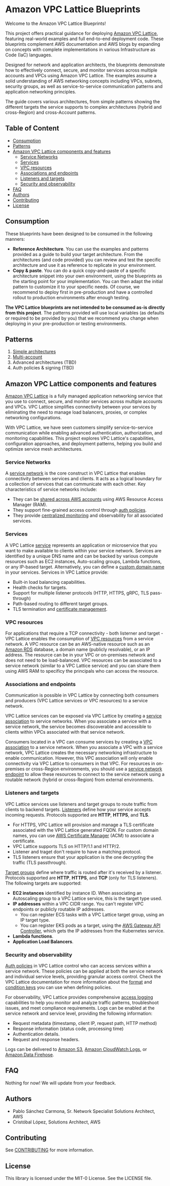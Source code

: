 # Amazon VPC Lattice Blueprints

Welcome to the Amazon VPC Lattice Blueprints!

This project offers practical guidance for deploying [Amazon VPC Lattice](https://aws.amazon.com/vpc/lattice/), featuring real-world examples and full end-to-end deployment code. These blueprints complement AWS documentation and AWS blogs by expanding on concepts with complete implementations in various Infrastructure as Code (IaC) languages.

Designed for network and application architects, the blueprints demonstrate how to effectively connect, secure, and monitor services across multiple accounts and VPCs using Amazon VPC Lattice. The examples assume a solid understanding of AWS networking concepts including VPCs, subnets, security groups, as well as service-to-service communication patterns and application networking principles.

The guide covers various architectures, from simple patterns showing the different targets the service supports to complex architectures (hybrid and cross-Region) and cross-Account patterns.

## Table of Content

- [Consumption](#consumption)
- [Patterns](#patterns)
- [Amazon VPC Lattice components and features](#amazon-vpc-lattice-components-and-features)
  - [Service Networks](#service-networks)
  - [Services](#services)
  - [VPC resources](#vpc-resources)
  - [Associations and endpoints](#associations-and-endpoints)
  - [Listeners and targets](#listeners-and-targets)
  - [Security and observability](#security-and-observability)
- [FAQ](#faq)
- [Authors](#authors)
- [Contributing](#contributing)
- [License](#license)

## Consumption

These blueprints have been designed to be consumed in the following manners:

* **Reference Architecture**. You can use the examples and patterns provided as a guide to build your target architecture. From the architectures (and code provided) you can review and test the specific architecture and use it as reference to replicate in your environment.
* **Copy & paste**. You can do a quick copy-and-paste of a specific architecture snippet into your own environment, using the blueprints as the starting point for your implementation. You can then adapt the initial pattern to customize it to your specific needs. Of course, we recommend to deploy first in pre-production and have a controlled rollout to production environments after enough testing. 

**The VPC Lattice blueprints are not intended to be consumed as-is directly from this project**. The patterns provided will use local variables (as defaults or required to be provided by you) that we recommend you change when deploying in your pre-production or testing environments.

## Patterns

1. [Simple architectures](./patterns/1-simple_architectures/)
2. [Multi-account](./patterns/2-multi_account/)
3. Advanced architectures (TBD)
4. Auth policies & signing (TBD)

## Amazon VPC Lattice components and features

[Amazon VPC Lattice](https://docs.aws.amazon.com/vpc-lattice/latest/ug/what-is-vpc-lattice.html) is a fully managed application networking service that you use to connect, secure, and monitor services across multiple accounts and VPCs. VPC Lattice simplifies connectivity between your services by eliminating the need to manage load balancers, proxies, or complex networking configurations.

With VPC Lattice, we have seen customers simplify service-to-service communication while enabling advanced authentication, authorization, and monitoring capabilities. This project explores VPC Lattice's capabilities, configuration approaches, and deployment patterns, helping you build and optimize service mesh architectures.

### Service Networks

A [service network](https://docs.aws.amazon.com/vpc-lattice/latest/ug/service-networks.html) is the core construct in VPC Lattice that enables connectivity between services and clients. It acts as a logical boundary for a collection of services that can communicate with each other. Key characteristics of service networks include:

* They can be [shared across AWS accounts](https://docs.aws.amazon.com/vpc-lattice/latest/ug/sharing.html) using AWS Resource Access Manager (RAM).
* They support fine-grained access control through [auth policies](https://docs.aws.amazon.com/vpc-lattice/latest/ug/auth-policies.html).
* They provide [centralized monitoring](https://docs.aws.amazon.com/vpc-lattice/latest/ug/service-network-monitoring.html) and observability for all associated services.

### Services

A VPC Lattice [service](https://docs.aws.amazon.com/vpc-lattice/latest/ug/services.html) represents an application or microservice that you want to make available to clients within your service network. Services are identified by a unique DNS name and can be backed by various compute resources such as EC2 instances, Auto-scaling groups, Lambda functions, or any IP-based target. Alternatively, you can define a [custom domain name](https://docs.aws.amazon.com/vpc-lattice/latest/ug/service-custom-domain-name.html) in your services. Services in VPC Lattice provide:

* Built-in load balancing capabilities.
* Health checks for targets.
* Support for multiple listener protocols (HTTP, HTTPS, gRPC, TLS pass-through)
* Path-based routing to different target groups.
* TLS termination and [certificate management](https://docs.aws.amazon.com/vpc-lattice/latest/ug/service-byoc.html).

### VPC resources

For applications that require a TCP connectivity - both listerner and target - VPC Lattice enables the consumption of [VPC resources](https://docs.aws.amazon.com/vpc-lattice/latest/ug/vpc-resources.html) from a service network. A VPC resource can be an AWS-native resource such as an [Amazon RDS](https://aws.amazon.com/rds/) database, a domain name (publicly resolvable), or an IP address. The resource can be in your VPC or on-premises network and does not need to be load-balanced. VPC resources can be associated to a service network (similar to a VPC Lattice service) and you can share them using AWS RAM to specificy the principals who can access the resource.

### Associations and endpoints

Communication is possible in VPC Lattice by connecting both consumers and producers (VPC Lattice services or VPC resources) to a service network.

VPC Lattice services can be exposed via VPC Lattice by creating a [service association](https://docs.aws.amazon.com/vpc-lattice/latest/ug/service-associations.html) to service networks. When you associate a service with a service network, the service becomes discoverable and accessible to clients within VPCs associated with that service network. 

Consumers located in a VPC can consume services by creating a [VPC association](https://docs.aws.amazon.com/vpc-lattice/latest/ug/service-network-associations.html#service-network-vpc-associations) to a service network. When you associate a VPC with a service network, VPC Lattice creates the necessary networking infrastructure to enable communication. However, this VPC association will only enable connectivity via VPC Lattice to consumers in that VPC. For resources in on-premises or cross-Region environments, you should use a [service network endpoint](https://docs.aws.amazon.com/vpc-lattice/latest/ug/service-network-associations.html#service-network-vpc-endpoint-associations) to allow these resources to connect to the service network using a routable network (hybrid or cross-Region) from external environments.

### Listeners and targets

VPC Lattice services use listeners and target groups to route traffic from clients to backend targets. [Listeners](https://docs.aws.amazon.com/vpc-lattice/latest/ug/listeners.html) define how your service accepts incoming requests. Protocols supported are **HTTP**, **HTTPS**, and **TLS**.

* For HTTPS, VPC Lattice will provision and manage a TLS certificate associated with the VPC Lattice generated FQDN. For custom domain names, you can use [AWS Certificate Manager](https://aws.amazon.com/certificate-manager/) (ACM) to associate a certificate.
* VPC Lattice supports TLS on HTTP/1.1 and HTTP/2.
* Listener and traget don't require to have a matching protocol.
* TLS listeners ensure that your application is the one decrypting the traffic (TLS passthrough).

[Target groups](https://docs.aws.amazon.com/vpc-lattice/latest/ug/target-groups.html) define where traffic is routed after it's received by a listener. Protocols supported are **HTTP**, **HTTPS**, and **TCP** (only for TLS listeners). The following targets are supported:

* **EC2 instances** identified by instance ID. When associating an Autoscaling group to a VPC Lattice service, this is the target type used.
* **IP addresses** within a VPC CIDR range. You can't register VPC endpoints or publicly routable IP addresses.
    * You can register ECS tasks with a VPC Lattice target group, using an IP target type.
    * You can register EKS pods as a target, using the [AWS Gateway API Controller](https://www.gateway-api-controller.eks.aws.dev/latest/), which gets the IP addresses from the Kubernetes service. 
* **Lambda functions**.
* **Application Load Balancers**.

### Security and observability

[Auth policies](https://docs.aws.amazon.com/vpc-lattice/latest/ug/auth-policies.html) in VPC Lattice control who can access services within a service network. These policies can be applied at both the service network and individual service levels, providing granular access control. Check the VPC Lattice documentation for more information about the [format](https://docs.aws.amazon.com/vpc-lattice/latest/ug/auth-policies.html#auth-policies-resource-format) and [condition keys](https://docs.aws.amazon.com/vpc-lattice/latest/ug/auth-policies.html#auth-policies-condition-keys) you can use when defining policies.

For observability, VPC Lattice provides comprehensive [access logging](https://docs.aws.amazon.com/vpc-lattice/latest/ug/monitoring-access-logs.html) capabilities to help you monitor and analyze traffic patterns, troubleshoot issues, and meet compliance requirements. Logs can be enabled at the service network and service level, providing the following information: 

* Request metadata (timestamp, client IP, request path, HTTP method)
* Response information (status code, processing time)
* Authentication details.
* Request and response headers.

Logs can be delivered to [Amazon S3](https://aws.amazon.com/pm/serv-s3/), [Amazon CloudWatch Logs](https://docs.aws.amazon.com/AmazonCloudWatch/latest/logs/WhatIsCloudWatchLogs.html), or [Amazon Data Firehose](https://aws.amazon.com/firehose/).

## FAQ

Nothing for now! We will update from your feedback.

## Authors

* Pablo Sánchez Carmona, Sr. Network Specialist Solutions Architect, AWS
* Cristóbal López, Solutions Architect, AWS

## Contributing

See [CONTRIBUTING](CONTRIBUTING.md#security-issue-notifications) for more information.

## License

This library is licensed under the MIT-0 License. See the LICENSE file.
